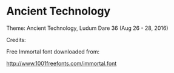 Ancient Technology
==================

Theme: Ancient Technology, Ludum Dare 36 (Aug 26 - 28, 2016)

Credits:

Free Immortal font downloaded from:

http://www.1001freefonts.com/immortal.font
